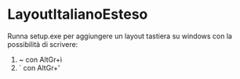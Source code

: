 # LayoutItalianoEsteso
Runna setup.exe per aggiungere un layout tastiera su windows con la possibilità di scrivere:
1) ~ con AltGr+ì
2) ` con AltGr+'

